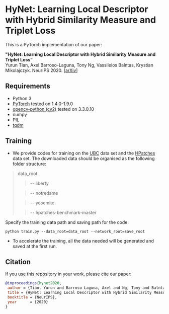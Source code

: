 # HyNet: Learning Local Descriptor with Hybrid Similarity Measure and Triplet Loss

This is a PyTorch implementation of our paper:

**"HyNet: Learning Local Descriptor with Hybrid Similarity Measure and Triplet Loss"**   
Yurun Tian, Axel Barroso-Laguna, Tony Ng, Vassileios Balntas, Krystian Mikolajczyk. NeurIPS 2020. [[arXiv](https://arxiv.org/abs/2006.10202)]

## Requirements
- Python 3
- [PyTorch](https://pytorch.org/get-started/locally/) tested on 1.4.0-1.9.0
- [opencv-python (cv2)](https://pypi.org/project/opencv-python/) tested on 3.3.0.10
- numpy
- PIL
- [tqdm](https://github.com/tqdm/tqdm)

## Training
- We provide codes for training on the [UBC](http://matthewalunbrown.com/patchdata/patchdata.html) data set and the [HPatches](https://github.com/hpatches/hpatches-dataset) data set. 
The downloaded data should be organised as the following folder structure:
>data_root
>> -- liberty
>
>> -- notredame
>
>> -- yosemite
>
>> -- hpatches-benchmark-master

Specify the training data path and saving path for the code:
```
python train.py --data_root=data_root --network_root=save_root
```

- To accelerate the training, all the data needed will be generated and saved at the first run. 



## Citation
If you use this repository in your work, please cite our paper:
```bibtex
@inproceedings{hynet2020,
 author = {Tian, Yurun and Barroso Laguna, Axel and Ng, Tony and Balntas, Vassileios and Mikolajczyk, Krystian},
 title = {HyNet: Learning Local Descriptor with Hybrid Similarity Measure and Triplet Loss},
 booktitle = {NeurIPS},
 year      = {2020}
}
```
